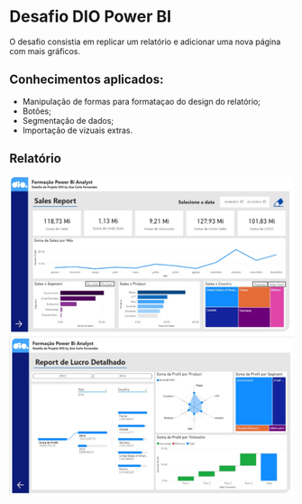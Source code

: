 # Desafio DIO Power BI

O desafio consistia em replicar um relatório e adicionar uma nova página com mais gráficos.

## Conhecimentos aplicados:

- Manipulação de formas para formataçao do design do relatório;
- Botões;
- Segmentação de dados;
- Importação de vizuais extras.

## Relatório

<img src="/desafio-power-bi/power-bi-pg1.jpg">
<img src="/desafio-power-bi/power-bi-pg2.jpg">

